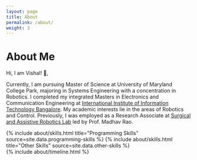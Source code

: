 ```yaml
---
layout: page
title: About
permalink: /about/
weight: 3
---
```


# **About Me**

<!-- Hi I am **{{ site.author.name }}** :wave:,<br> -->
Hi, I am Vishal! :wave:,<br>

Currently, I am pursuing Master of Science at University of Maryland College Park, majoring in Systems Engineering with a concentration in Robotics. I completed my integrated Masters in Electronics and Communication Engineering at [International Institute of Information Technology Bangalore](https://www.iiitb.ac.in/). My academic interests lie in the areas of Robotics and Control. Previously, I was employed as a Research Associate at [Surgical and Assistive Robotics Lab](https://www.iiitb.ac.in/sarl/sarl.html) led by Prof. Madhav Rao.


<div class="row">
{% include about/skills.html title="Programming Skills" source=site.data.programming-skills %}
{% include about/skills.html title="Other Skills" source=site.data.other-skills %}
</div>

<div class="row">
{% include about/timeline.html %}
</div>
